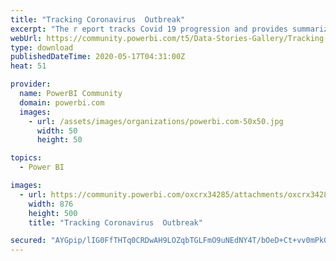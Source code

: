 ```yaml
---
title: "Tracking Coronavirus  Outbreak"
excerpt: "The r eport tracks Covid 19 progression and provides summarized view of Corona Outbreak across nations with an option to drill through specific"
webUrl: https://community.powerbi.com/t5/Data-Stories-Gallery/Tracking-Coronavirus-Outbreak/m-p/1093073
type: download
publishedDateTime: 2020-05-17T04:31:00Z
heat: 51

provider:
  name: PowerBI Community
  domain: powerbi.com
  images:
    - url: /assets/images/organizations/powerbi.com-50x50.jpg
      width: 50
      height: 50

topics:
  - Power BI

images:
  - url: https://community.powerbi.com/oxcrx34285/attachments/oxcrx34285/DataStoriesGallery/3958/1/Thumbnail.PNG
    width: 876
    height: 500
    title: "Tracking Coronavirus  Outbreak"

secured: "AYGpip/lIG0FfTHTq0CRDwAH9LOZqbTGLFmO9uNEdNY4T/bOeD+Ct+vv0mPkGI3hh01vHdSB4PJ+LH0L/W+FSb7h9Oj5sxevEcKCFkEyJqOqXfxJTB4UriYuBc567pkoM0tvKCguawggGzbPzxvUj1x7n8hb4m5/uv7D85SkPrHijns+Al7OGsAmLFzz6meAQAKerAtjoEYholStKmZPQP7o0yTLBG2/3PYHVo5AkXzo6SUG54UhneDgkSFA8+fT8UcCOtYZUT4yeprAv7MXPiSpCV0M4RgI7QGRkRtPrZavU7idGwhCaiXKHfTGNG0NtoqCapwtPwJEjuP82GepNmjwrCySUr92fJQi+CeQcRgGLiY4QXLOCmvyBLgxJ9Sd;6RfW2iX2r7GCq+eI9U4HHw=="
---
```


